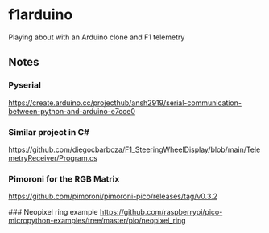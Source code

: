 # f1arduino

Playing about with an Arduino clone and F1 telemetry

## Notes

### Pyserial

https://create.arduino.cc/projecthub/ansh2919/serial-communication-between-python-and-arduino-e7cce0

### Similar project in C#

https://github.com/diegocbarboza/F1_SteeringWheelDisplay/blob/main/TelemetryReceiver/Program.cs

### Pimoroni for the RGB Matrix
https://github.com/pimoroni/pimoroni-pico/releases/tag/v0.3.2

### Neopixel ring example
https://github.com/raspberrypi/pico-micropython-examples/tree/master/pio/neopixel_ring
